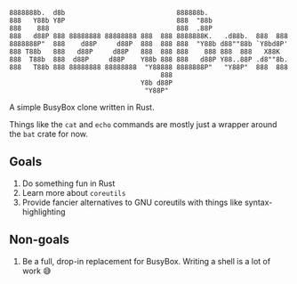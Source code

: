 ```
8888888b.  d8b                            888888b.
888   Y88b Y8P                            888  "88b
888    888                                888  .88P
888   d88P 888 88888888 88888888 888  888 8888888K.   .d88b.  888  888
8888888P"  888    d88P     d88P  888  888 888  "Y88b d88""88b `Y8bd8P'
888 T88b   888   d88P     d88P   888  888 888    888 888  888   X88K
888  T88b  888  d88P     d88P    Y88b 888 888   d88P Y88..88P .d8""8b.
888   T88b 888 88888888 88888888  "Y88888 8888888P"   "Y88P"  888  888
                                      888
                                 Y8b d88P
                                  "Y88P"
```

A simple BusyBox clone written in Rust.

Things like the `cat` and `echo` commands are mostly just a wrapper around the `bat` crate for now.

## Goals

1. Do something fun in Rust
2. Learn more about `coreutils`
3. Provide fancier alternatives to GNU coreutils with things like syntax-highlighting

## Non-goals

1. Be a full, drop-in replacement for BusyBox. Writing a shell is a lot of work :sweat_smile:
